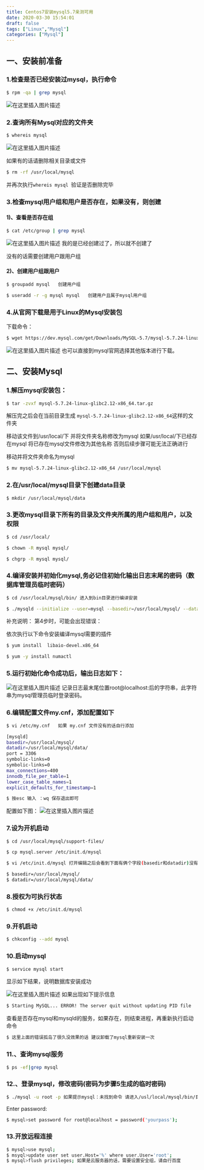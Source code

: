 ```yaml
---
title: Centos7安装mysql5.7亲测可用
date: 2020-03-30 15:54:01
draft: false
tags: ["Linux","Mysql"]
categories: ["Mysql"]
---
```

## 一、安装前准备
### 1.检查是否已经安装过mysql，执行命令
	

```bash
$ rpm -qa | grep mysql
```
![在这里插入图片描述](https://img-blog.csdnimg.cn/2020033015134267.png)
### 2.查询所有Mysql对应的文件夹

```bash
$ whereis mysql
```
![在这里插入图片描述](https://img-blog.csdnimg.cn/20200330151234488.png)

如果有的话请删除相关目录或文件

```bash
$ rm -rf /usr/local/mysql
```

并再次执行`whereis mysql `验证是否删除完毕


### 3.检查mysql用户组和用户是否存在，如果没有，则创建


#### 1)、查看是否存在组
	
```bash
$ cat /etc/group | grep mysql
```
![在这里插入图片描述](https://img-blog.csdnimg.cn/20200330151632701.png)
我的是已经创建过了，所以就不创建了

没有的话需要创建用户跟用户组

#### 2)、创建用户组跟用户
	

```bash
$ groupadd mysql   创建用户组
```

```bash
$ useradd -r -g mysql mysql   创建用户且属于mysql用户组
```

### 4.从官网下载是用于Linux的Mysql安装包

下载命令：
```bash
$ wget https://dev.mysql.com/get/Downloads/MySQL-5.7/mysql-5.7.24-linux-glibc2.12-x86_64.tar.gz
```
![在这里插入图片描述](https://img-blog.csdnimg.cn/20200330152105124.png)
也可以直接到mysql官网选择其他版本进行下载。


## 二、安装Mysql
### 1.解压mysql安装包：

```bash
$ tar -zvxf mysql-5.7.24-linux-glibc2.12-x86_64.tar.gz
```
解压完之后会在当前目录生成 `mysql-5.7.24-linux-glibc2.12-x86_64`这样的文件夹

移动该文件到/usr/local/下 并将文件夹名称修改为mysql 如果/usr/local/下已经存在mysql 将已存在mysql文件修改为其他名称 否则后续步骤可能无法正确进行 

移动并将文件夹命名为mysql

```bash
$ mv mysql-5.7.24-linux-glibc2.12-x86_64 /usr/local/mysql
```

### 2.在/usr/local/mysql目录下创建data目录

```bash
$ mkdir /usr/local/mysql/data  
```

### 3.更改mysql目录下所有的目录及文件夹所属的用户组和用户，以及权限

```bash
$ cd /usr/local/ 

$ chown -R mysql mysql/

$ chgrp -R mysql mysql/
```


### 4.编译安装并初始化mysql,务必记住初始化输出日志末尾的密码（数据库管理员临时密码）

```bash
$ cd /usr/local/mysql/bin/ 进入到bin目录进行编译安装
```

```bash
$ ./mysqld --initialize --user=mysql --basedir=/usr/local/mysql/ --datadir=/usr/local/mysql/data/ --lc_messages_dir=/usr/local/mysql/share --lc_messages=en_US 
```

补充说明：
第4步时，可能会出现错误：

依次执行以下命令安装编译mysql需要的插件

```bash
$ yum install  libaio-devel.x86_64
```

```bash
$ yum -y install numactl
```


### 5.运行初始化命令成功后，输出日志如下：

![在这里插入图片描述](https://img-blog.csdnimg.cn/20200330153759390.png?x-oss-process=image/watermark,type_ZmFuZ3poZW5naGVpdGk,shadow_10,text_aHR0cHM6Ly9ibG9nLmNzZG4ubmV0L2NoYW95YW5nX28=,size_16,color_FFFFFF,t_70)
记录日志最末尾位置root@localhost:后的字符串，此字符串为mysql管理员临时登录密码。

### 6.编辑配置文件my.cnf，添加配置如下

```bash
$ vi /etc/my.cnf   如果 my.cnf 文件没有的话自行添加
```

```bash
[mysqld]
basedir=/usr/local/mysql/
datadir=/usr/local/mysql/data/
port = 3306
symbolic-links=0
symbolic-links=0
max_connections=400
innodb_file_per_table=1
lower_case_table_names=1
explicit_defaults_for_timestamp=1
```

```bash
$ 按esc 输入 ：wq 保存退出即可
```
配置如下图：
![在这里插入图片描述](https://img-blog.csdnimg.cn/20200330153940629.png?x-oss-process=image/watermark,type_ZmFuZ3poZW5naGVpdGk,shadow_10,text_aHR0cHM6Ly9ibG9nLmNzZG4ubmV0L2NoYW95YW5nX28=,size_16,color_FFFFFF,t_70)
### 7.设为开机启动

```bash
$ cd /usr/local/mysql/support-files/
```

```bash
$ cp mysql.server /etc/init.d/mysql
```

```bash
$ vi /etc/init.d/mysql 打开编辑之后会看到下面有俩个字段(basedir和datadir)没有key 我们添加好key
```

```bash
$ basedir=/usr/local/mysql/
$ datadir=/usr/local/mysql/data/
```
### 8.授权为可执行状态

```bash
$ chmod +x /etc/init.d/mysql
```
### 9.开机启动

```bash
$ chkconfig --add mysql
```
### 10.启动mysql

```bash
$ service mysql start  
```

显示如下结果，说明数据库安装成功

![在这里插入图片描述](https://img-blog.csdnimg.cn/20200330154854471.png)
如果出现如下提示信息

```bash
$ Starting MySQL... ERROR! The server quit without updating PID file
```

查看是否存在mysql和mysqld的服务，如果存在，则结束进程，再重新执行启动命令

```bash
$ 这里上面的错误孤岛了很久没效果的话 建议卸载了mysql重新安装一次
```

### 11.、查询mysql服务

```bash
$ ps -ef|grep mysql
```

### 12.、登录mysql，修改密码(密码为步骤5生成的临时密码)

```bash
$ ./mysql -u root -p 如果提示mysql：未找到命令 请进入/usl/local/mysql/bin/目录下执行
```

Enter password:

```bash
$ mysql>set password for root@localhost = password('yourpass');
```

### 13.开放远程连接

```bash
$ mysql>use mysql;
$ msyql>update user set user.Host='%' where user.User='root';
$ mysql>flush privileges; 如果是云服务器的话，需要设置安全组，请自行百度
```
